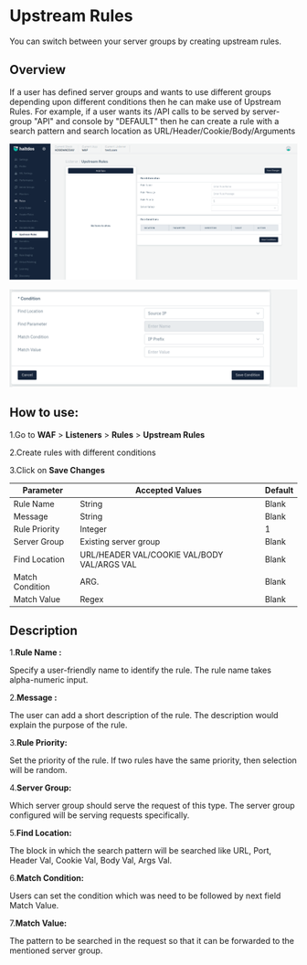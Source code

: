 # Upstream Rules 
You can switch between your server groups by creating upstream rules.

## Overview 

If a user has defined server groups and wants to use different groups depending upon different conditions then he can make use of Upstream Rules. For example, if a user wants its /API calls to be served by server-group "API" and console by "DEFAULT" then he can create a rule with a search pattern and search location as URL/Header/Cookie/Body/Arguments

![upstream rules](/img/waf/v2/upstream.png)


![upstream rules](/img/waf/v2/upstream1.png)

## How to use:
1.Go to **WAF** > **Listeners** > **Rules** > **Upstream Rules**

2.Create rules with different conditions

3.Click on **Save Changes**

| Parameter | Accepted Values | Default
| ----------- | ----------- |--------- |
| Rule Name|String|Blank
Message|String|Blank
Rule Priority|Integer|1
Server Group|Existing server group|Blank
Find Location|URL/HEADER VAL/COOKIE VAL/BODY VAL/ARGS VAL|Blank
Match Condition|ARG.|Blank
Match Value|Regex|Blank

## Description
1.**Rule Name :**

Specify a user-friendly name to identify the rule. The rule name takes alpha-numeric input.

2.**Message :**

The user can add a short description of the rule. The description would explain the purpose of the rule.

3.**Rule Priority:** 

Set the priority of the rule. If two rules have the same priority, then selection will be random.

4.**Server Group:** 

Which server group should serve the request of this type. The server group configured will be serving requests specifically.

5.**Find Location:** 

The block in which the search pattern will be searched like URL, Port, Header Val, Cookie Val, Body Val, Args Val.

6.**Match Condition:**

Users can set the condition which was need to be followed by next field Match Value.

7.**Match Value:**

The pattern to be searched in the request so that it can be forwarded to the mentioned server group.

